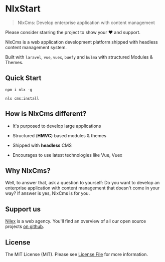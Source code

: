 # NlxStart
> NlxCms: Develop enterprise application with content management

Please consider starring the project to show your :heart: and support.

NlxCms is a web application development platform shipped with headless content management system.

Built with `laravel`, `vue`, `vuex`, `buefy` and `bulma` with structured Modules & Themes.

## Quick Start
```shell
npm i nlx -g
```

```shell
nlx cms:install
```

## How is NlxCms different?

- It's purposed to develop large applications

- Structured (**HMVC**) based modules & themes

- Shipped with **headless** CMS

- Encourages to use latest technologies like Vue, Vuex

## Why NlxCms?

Well, to answer that, ask a question to yourself: Do you want to develop an enterprise application with content management that doesn't come in your way? If answer is yes, NlxCms is for you.


## Support us

[Nilex](https://www.nilex.com) is a web agency. You'll find an overview of all our open source projects [on github](https://github.com/nilex).

## License

The MIT License (MIT). Please see [License File](LICENSE) for more information.
